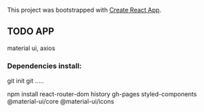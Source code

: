 This project was bootstrapped with [Create React App](https://github.com/facebook/create-react-app).

## TODO APP
material ui, axios

### Dependencies install:
git init
git .....

npm install react-router-dom history gh-pages styled-components @material-ui/core @material-ui/icons
